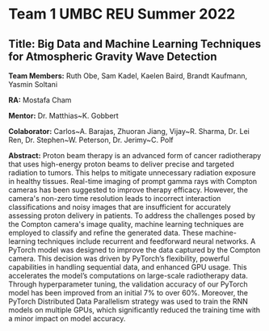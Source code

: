 # **Team 1 UMBC REU Summer 2022** 

## **Title:** Big Data and Machine Learning Techniques for Atmospheric Gravity Wave Detection

**Team Members:** Ruth Obe, Sam Kadel, Kaelen Baird, Brandt Kaufmann, Yasmin Soltani

**RA:** Mostafa Cham

**Mentor:** Dr. Matthias~K. Gobbert

**Colaborator:** Carlos~A. Barajas, Zhuoran Jiang, Vijay~R. Sharma, Dr. Lei Ren, Dr. Stephen~W. Peterson, Dr. Jerimy~C. Polf 

**Abstract:** Proton beam therapy is an advanced form of cancer radiotherapy that uses high-energy proton beams to deliver precise and targeted radiation to tumors. This helps to mitigate unnecessary radiation exposure in healthy tissues. Real-time imaging of prompt gamma rays with Compton cameras has been suggested to improve therapy efficacy. However, the camera's non-zero time resolution leads to incorrect interaction classifications and noisy images that are insufficient for accurately assessing proton delivery in patients. To address the challenges posed by the Compton camera's image quality, machine learning techniques are employed to classify and refine the generated data. These machine-learning techniques include recurrent and feedforward neural networks. A PyTorch model was designed to improve the data captured by the Compton camera. This decision was driven by PyTorch’s flexibility, powerful capabilities in handling sequential data, and enhanced GPU usage. This accelerates the model’s computations on large-scale radiotherapy data. Through hyperparameter tuning, the validation accuracy of our PyTorch model has been improved from an initial 7\% to over 60\%. Moreover, the PyTorch Distributed Data Parallelism strategy was used to train the RNN models on multiple GPUs, which significantly reduced the training time with a minor impact on model accuracy.
